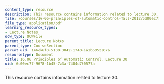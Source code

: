 ```yaml
---
content_type: resource
description: This resource contains information related to lecture 30.
file: /courses/16-06-principles-of-automatic-control-fall-2012/6d00ec7796781b457a3a7484d750577a_MIT16_06F12_Lecture_30.pdf
file_type: application/pdf
learning_resource_types:
- Lecture Notes
ocw_type: OCWFile
parent_title: Lecture Notes
parent_type: CourseSection
parent_uid: 146eb6f8-5138-3842-1748-ea1b6952187a
resourcetype: Document
title: 16.06 Principles of Automatic Control, Lecture 30
uid: 6d00ec77-9678-1b45-7a3a-7484d750577a
---
```

This resource contains information related to lecture 30.


